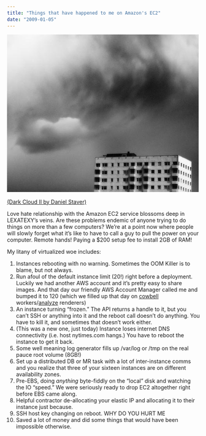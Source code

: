 ```yaml
---
title: "Things that have happened to me on Amazon's EC2"
date: "2009-01-05"
---
```


[![Daniel Staver - Dark Cloud II](images/dark_cloud_ii_large.jpg)](http://daniel.staver.no/home/gallery/buildings/dark_cloud_ii)

[(Dark Cloud II by Daniel Staver)](http://daniel.staver.no/home)

Love hate relationship with the Amazon EC2 service blossoms deep in LEXATEXY’s veins. Are these problems endemic of anyone trying to do things on more than a few computers? We’re at a point now where people will slowly forget what it’s like to have to call a guy to pull the power on your computer. Remote hands! Paying a $200 setup fee to install 2GB of RAM!

My litany of virtualized woe includes:

1. Instances rebooting with no warning. Sometimes the OOM Killer is to blame, but not always.
2. Run afoul of the default instance limit (20!) right before a deployment. Luckily we had another AWS account and it’s pretty easy to share images. And that day our friendly AWS Account Manager called me and bumped it to 120 (which we filled up that day on [cowbell](http://morecowbell.dj) workers/[analyze](http://the.echonest.com/analyze) renderers)
3. An instance turning “frozen.” The API returns a handle to it, but you can’t SSH or anything into it and the reboot call doesn’t do anything. You have to kill it, and sometimes that doesn’t work either.
4. (This was a new one, just today) Instance loses internet DNS connectivity (i.e. host nytimes.com hangs.) You have to reboot the instance to get it back.
5. Some well meaning log generator fills up /var/log or /tmp on the real pauce root volume (8GB!) 
6. Set up a distributed DB or MR task with a lot of inter-instance comms and you realize that three of your sixteen instances are on different availability zones. 
7. Pre-EBS, doing _anything_ byte-fiddly on the “local” disk and watching the IO “speed.” We were seriously ready to drop EC2 altogether right before EBS came along.
8. Helpful contractor de-allocating your elastic IP and allocating it to their instance just because.
9. SSH host key changing on reboot. WHY DO YOU HURT ME
10. Saved a lot of money and did some things that would have been impossible otherwise.
